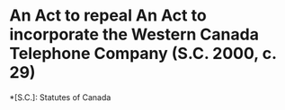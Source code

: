 # An Act to repeal An Act to incorporate the Western Canada Telephone Company (S.C. 2000, c. 29)
  *[S.C.]: Statutes of Canada
